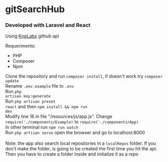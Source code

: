 <h1>gitSearchHub</h1>
<h3>Developed with Laravel and React</h3>
<p>Using <a href='https://github.com/KnpLabs/php-github-api'>KnpLabs</a> github api<br></p>

Requeriments:
- PHP
- Composer
- Npm

Clone the repository and run <code>composer install</code>, if doesn't work try <code>composer update</code><br>
Rename <code>.env.example</code> file to <code>.env</code><br>
Run <code>php artisan key:generate</code><br>
Run <code>php artisan preset react</code> and then <code>npm install && npm run dev</code><br>
Modify line 16 in file "/resources/js/app.js". Change <code>require('./components/Example)</code> to <code>require('./components/App)</code><br>
In other terminal run <code>npm run watch</code>
<br>
Run <code>php artisan serve</code> open the browser and go to localhost:8000
<br>
<br>
Note: the app also search local repositories in a <code>localRepos</code> folder. If you don't make the folder, is going to be created the first time you hit the api. Then you have to create a folder inside and initialize it as a repo

